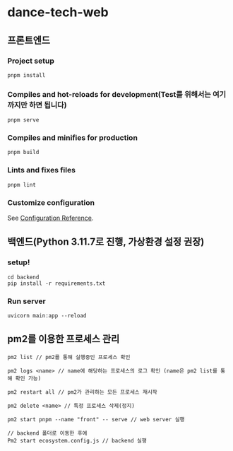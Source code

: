 # dance-tech-web

## 프론트엔드
### Project setup
```
pnpm install
```

### Compiles and hot-reloads for development(Test를 위해서는 여기까지만 하면 됩니다)
```
pnpm serve 
```

### Compiles and minifies for production
```
pnpm build
```

### Lints and fixes files
```
pnpm lint
```

### Customize configuration
See [Configuration Reference](https://cli.vuejs.org/config/).


## 백엔드(Python 3.11.7로 진행, 가상환경 설정 권장)

### setup!
```
cd backend
pip install -r requirements.txt
```

### Run server
```
uvicorn main:app --reload
```


## pm2를 이용한 프로세스 관리
```
pm2 list // pm2를 통해 실행중인 프로세스 확인

pm2 logs <name> // name에 해당하는 프로세스의 로그 확인 (name은 pm2 list를 통해 확인 가능)

pm2 restart all // pm2가 관리하는 모든 프로세스 재시작

pm2 delete <name> // 특정 프로세스 삭제(정지)

pm2 start pnpm --name "front" -- serve // web server 실행

// backend 폴더로 이동한 후에
Pm2 start ecosystem.config.js // backend 실행
```
